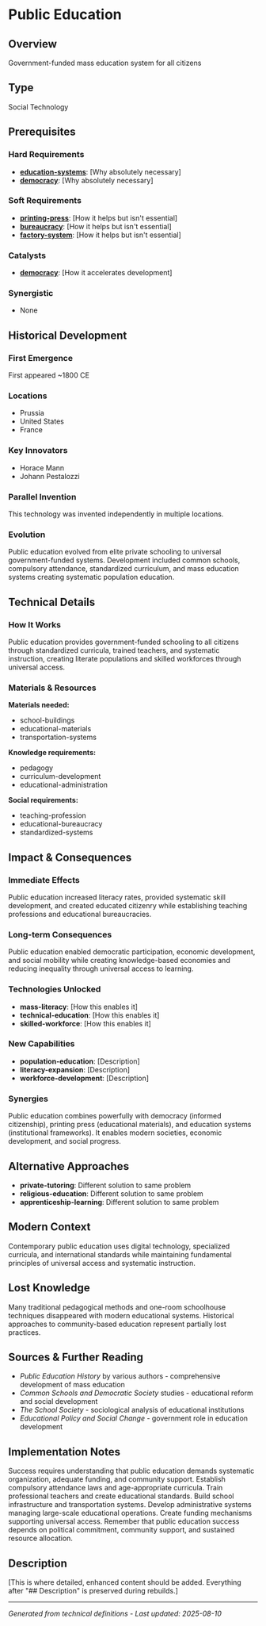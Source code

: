 # Public Education

## Overview
Government-funded mass education system for all citizens

## Type
Social Technology

## Prerequisites

### Hard Requirements
- **[education-systems](../education-systems/README.md)**: [Why absolutely necessary]
- **[democracy](../democracy/README.md)**: [Why absolutely necessary]

### Soft Requirements
- **[printing-press](../printing-press/README.md)**: [How it helps but isn't essential]
- **[bureaucracy](../bureaucracy/README.md)**: [How it helps but isn't essential]
- **[factory-system](../factory-system/README.md)**: [How it helps but isn't essential]

### Catalysts
- **[democracy](../democracy/README.md)**: [How it accelerates development]

### Synergistic
- None

## Historical Development

### First Emergence
First appeared ~1800 CE

### Locations
- Prussia
- United States
- France

### Key Innovators
- Horace Mann
- Johann Pestalozzi

### Parallel Invention
This technology was invented independently in multiple locations.

### Evolution
Public education evolved from elite private schooling to universal government-funded systems. Development included common schools, compulsory attendance, standardized curriculum, and mass education systems creating systematic population education.

## Technical Details

### How It Works
Public education provides government-funded schooling to all citizens through standardized curricula, trained teachers, and systematic instruction, creating literate populations and skilled workforces through universal access.

### Materials & Resources
**Materials needed:**
- school-buildings
- educational-materials
- transportation-systems


**Knowledge requirements:**
- pedagogy
- curriculum-development
- educational-administration


**Social requirements:**
- teaching-profession
- educational-bureaucracy
- standardized-systems

## Impact & Consequences

### Immediate Effects
Public education increased literacy rates, provided systematic skill development, and created educated citizenry while establishing teaching professions and educational bureaucracies.

### Long-term Consequences
Public education enabled democratic participation, economic development, and social mobility while creating knowledge-based economies and reducing inequality through universal access to learning.

### Technologies Unlocked
- **mass-literacy**: [How this enables it]
- **technical-education**: [How this enables it]
- **skilled-workforce**: [How this enables it]

### New Capabilities
- **population-education**: [Description]
- **literacy-expansion**: [Description]
- **workforce-development**: [Description]

### Synergies
Public education combines powerfully with democracy (informed citizenship), printing press (educational materials), and education systems (institutional frameworks). It enables modern societies, economic development, and social progress.

## Alternative Approaches
- **private-tutoring**: Different solution to same problem
- **religious-education**: Different solution to same problem
- **apprenticeship-learning**: Different solution to same problem

## Modern Context
Contemporary public education uses digital technology, specialized curricula, and international standards while maintaining fundamental principles of universal access and systematic instruction.

## Lost Knowledge
Many traditional pedagogical methods and one-room schoolhouse techniques disappeared with modern educational systems. Historical approaches to community-based education represent partially lost practices.

## Sources & Further Reading
- *Public Education History* by various authors - comprehensive development of mass education
- *Common Schools and Democratic Society* studies - educational reform and social development
- *The School Society* - sociological analysis of educational institutions
- *Educational Policy and Social Change* - government role in education development

## Implementation Notes
Success requires understanding that public education demands systematic organization, adequate funding, and community support. Establish compulsory attendance laws and age-appropriate curricula. Train professional teachers and create educational standards. Build school infrastructure and transportation systems. Develop administrative systems managing large-scale educational operations. Create funding mechanisms supporting universal access. Remember that public education success depends on political commitment, community support, and sustained resource allocation.

## Description







[This is where detailed, enhanced content should be added. Everything after "## Description" is preserved during rebuilds.]

---
*Generated from technical definitions - Last updated: 2025-08-10*
